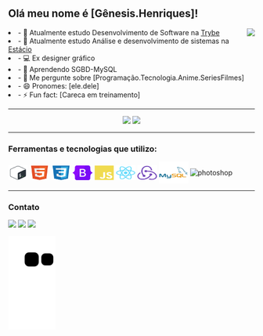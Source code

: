 ## Olá meu nome é [Gênesis.Henriques]!

<div align="center">
  <img height="150px" align="right" src="https://theme.zdassets.com/theme_assets/9633455/9814df697eaf49815d7df109110815ff887b3457.png" />
  <div align="left" style="display: inline_block">
    <li>- 🔭 Atualmente estudo Desenvolvimento de Software na <a href="https://betrybe.com">Trybe</a></li>
    <li>- 🔭 Atualmente estudo Análise e desenvolvimento de sistemas na <a href="https://estacio.br/">Estácio</a></li>
    <li>- 💻 Ex designer gráfico</li>
    <li>- 🌱 Aprendendo SGBD-MySQL</li>
    <li>- 💬 Me pergunte sobre [Programação.Tecnologia.Anime.SeriesFilmes]</li>
    <li>- 😄 Pronomes: [ele.dele]</li>
    <li>- ⚡ Fun fact: [Careca em treinamento]</li>
  </div>
</div>

---

<div align="center">
 <img height="180em" src="https://github-readme-stats.vercel.app/api?username=GenesisHenriques&show_icons=true&theme=dracula&include_all_commits=true&count_private=true"/>
 <img height="180em" src="https://github-readme-stats.vercel.app/api/top-langs/?username=GenesisHenriques&layout=compact&langs_count=7&theme=dracula"/>
</div>

---

### Ferramentas e tecnologias que utilizo:

<div>
  <img align="center" alt="bash" height="30" width="40" src="https://raw.githubusercontent.com/devicons/devicon/master/icons/bash/bash-original.svg">
  <img align="center" alt="HTML" height="30" width="40" src="https://raw.githubusercontent.com/devicons/devicon/master/icons/html5/html5-original.svg">
  <img align="center" alt="CSS" height="30" width="40" src="https://raw.githubusercontent.com/devicons/devicon/master/icons/css3/css3-original.svg">
  <img align="center" alt="bootstrap" height="30" width="40" src="https://raw.githubusercontent.com/devicons/devicon/master/icons/bootstrap/bootstrap-original.svg">
  <img align="center" alt="Js" height="30" width="40" src="https://raw.githubusercontent.com/devicons/devicon/master/icons/javascript/javascript-plain.svg">
  <img align="center" alt="React" height="30" width="40" src="https://raw.githubusercontent.com/devicons/devicon/master/icons/react/react-original.svg">
  <img align="center" alt="redux" height="30" width="40" src="https://raw.githubusercontent.com/devicons/devicon/master/icons/redux/redux-original.svg">
  <img align="center" alt="mysql" height="45" width="60" src="https://raw.githubusercontent.com/devicons/devicon/master/icons/mysql/mysql-original-wordmark.svg">
  <img align="center" alt="photoshop" height="45" width="60" src="https://cdn.jsdelivr.net/gh/devicons/devicon/icons/photoshop/photoshop-plain.svg">
</div>

---

### Contato

<div>
  <a href="https://www.linkedin.com/in/g%C3%AAnesis-henriques/" target="_blank"><img src="https://img.shields.io/badge/-LinkedIn-%230077B5?style=for-the-badge&logo=linkedin&logoColor=white" target="_blank"></a> 
  <a href = "mailto:genesishenriques7@gmail.com"><img src="https://img.shields.io/badge/-Gmail-%23333?style=for-the-badge&logo=gmail&logoColor=white" target="_blank"></a>
  <a href="https://instagram.com/genesis_henriques_/" target="_blank"><img src="https://img.shields.io/badge/-Instagram-%23E4405F?style=for-the-badge&logo=instagram&logoColor=white" target="_blank"></a>
</div>
  
 ![Snake animation](https://github.com/GenesisHenriques/GenesisHenriques/blob/output/github-contribution-grid-snake.svg)
